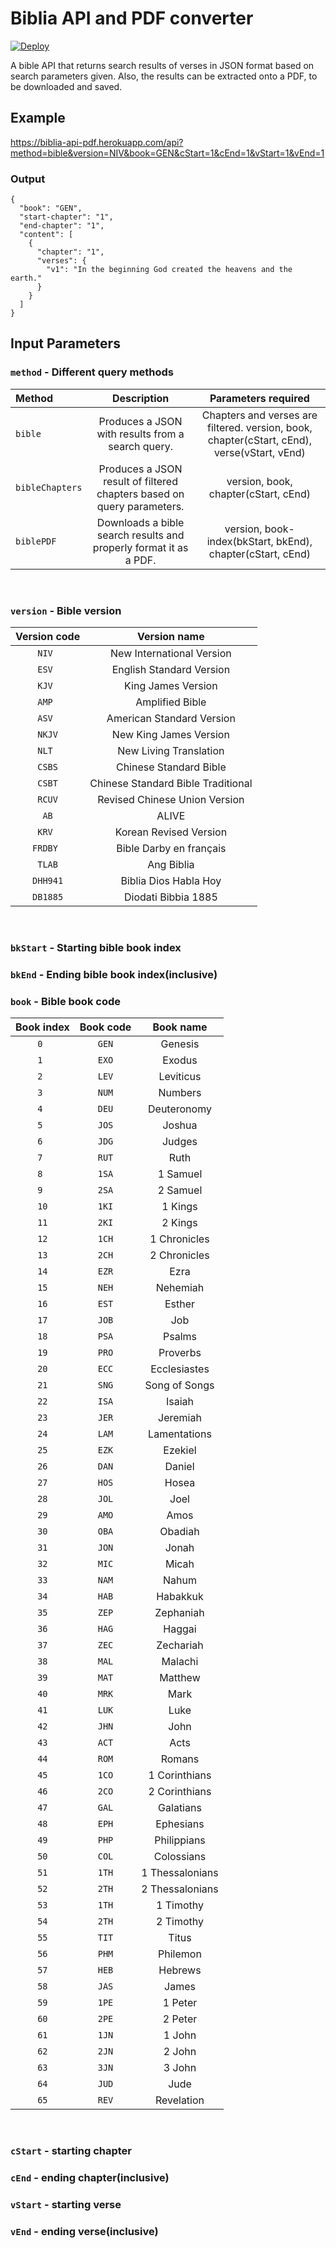 # Biblia API and PDF converter

[![Deploy](https://www.herokucdn.com/deploy/button.svg)](https://biblia.bryanwong.tech)
&nbsp;

A bible API that returns search results of verses in JSON format based on search parameters given. Also, the results can be extracted onto a PDF, to be downloaded and saved.

## Example
[https://biblia-api-pdf.herokuapp.com/api?method=bible&version=NIV&book=GEN&cStart=1&cEnd=1&vStart=1&vEnd=1 ](https://biblia-api-pdf.herokuapp.com/api?method=bible&version=NIV&book=GEN&cStart=1&cEnd=1&vStart=1&vEnd=1)

### Output
```
{
  "book": "GEN",
  "start-chapter": "1",
  "end-chapter": "1",
  "content": [
    {
      "chapter": "1",
      "verses": {
        "v1": "In the beginning God created the heavens and the earth."
      }
    }
  ]
}
```

## Input Parameters

### `method` - Different query methods
| Method          |                              Description                               |                                     Parameters required                                     |
| :-------------- | :--------------------------------------------------------------------: | :-----------------------------------------------------------------------------------------: |
| `bible`         |           Produces a JSON with results from a search query.            | Chapters and verses are filtered.	version, book, chapter(cStart, cEnd), verse(vStart, vEnd) |
| `bibleChapters` | Produces a JSON result of filtered chapters based on query parameters. |                            version, book, chapter(cStart, cEnd)                             |
| `biblePDF`      |   Downloads a bible search results and properly format it as a PDF.    |                 version, book-index(bkStart, bkEnd), chapter(cStart, cEnd)                  |

&nbsp;
### `version` - Bible version

| Version code |            Version name            |
| :----------: | :--------------------------------: |
|    ` NIV  `    |     New International Version      |
|    ` ESV  `    |      English Standard Version      |
|    ` KJV  `    |         King James Version         |
|    ` AMP  `    |          Amplified Bible           |
|    ` ASV  `    |     American Standard Version      |
|    ` NKJV `    |       New King James Version       |
|    ` NLT  `    |       New Living Translation       |
|    ` CSBS `    |       Chinese Standard Bible       |
|    ` CSBT `    | Chinese Standard Bible Traditional |
|    ` RCUV `    |   Revised Chinese Union Version    |
|    `  AB  `    |               ALIVE                |
|    ` KRV  `    |       Korean Revised Version       |
|    `FRDBY `    |      Bible Darby en français       |
|    ` TLAB `    |             Ang Biblia             |
|    `DHH941`    |       Biblia Dios Habla Hoy        |
|    `DB1885`    |        Diodati Bibbia 1885         |

&nbsp;

### `bkStart` - Starting bible book index
### `bkEnd` - Ending bible book index(inclusive)
### `book` - Bible book code
| Book index | Book code |    Book name    |
| :--------: | :-------: | :-------------: |
|     `0 `     |    `GEN`    |     Genesis     |
|     `1 `     |    `EXO`    |     Exodus      |
|     `2 `     |    `LEV`    |    Leviticus    |
|     `3 `     |    `NUM`    |     Numbers     |
|     `4 `     |    `DEU`    |   Deuteronomy   |
|     `5 `     |    `JOS`    |     Joshua      |
|     `6 `     |    `JDG`    |     Judges      |
|     `7 `     |    `RUT`    |      Ruth       |
|     `8 `     |    `1SA`    |    1 Samuel     |
|     `9 `     |    `2SA`    |    2 Samuel     |
|     `10`     |    `1KI`    |     1 Kings     |
|     `11`     |    `2KI`    |     2 Kings     |
|     `12`     |    `1CH`    |  1 Chronicles   |
|     `13`     |    `2CH`    |  2 Chronicles   |
|     `14`     |    `EZR`    |      Ezra       |
|     `15`     |    `NEH`    |    Nehemiah     |
|     `16`     |    `EST`    |     Esther      |
|     `17`     |    `JOB`    |       Job       |
|     `18`     |    `PSA`    |     Psalms      |
|     `19`     |    `PRO`    |    Proverbs     |
|     `20`     |    `ECC`    |  Ecclesiastes   |
|     `21`     |    `SNG`    |  Song of Songs  |
|     `22`     |    `ISA`    |     Isaiah      |
|     `23`     |    `JER`    |    Jeremiah     |
|     `24`     |    `LAM`    |  Lamentations   |
|     `25`     |    `EZK`    |     Ezekiel     |
|     `26`     |    `DAN`    |     Daniel      |
|     `27`     |    `HOS`    |      Hosea      |
|     `28`     |    `JOL`    |      Joel       |
|     `29`     |    `AMO`    |      Amos       |
|     `30`     |    `OBA`    |     Obadiah     |
|     `31`     |    `JON`    |      Jonah      |
|     `32`     |    `MIC`    |      Micah      |
|     `33`     |    `NAM`    |      Nahum      |
|     `34`     |    `HAB`    |    Habakkuk     |
|     `35`     |    `ZEP`    |    Zephaniah    |
|     `36`     |    `HAG`    |     Haggai      |
|     `37`     |    `ZEC`    |    Zechariah    |
|     `38`     |    `MAL`    |     Malachi     |
|     `39`     |    `MAT`    |     Matthew     |
|     `40`     |    `MRK`    |      Mark       |
|     `41`     |    `LUK`    |      Luke       |
|     `42`     |    `JHN`    |      John       |
|     `43`     |    `ACT`    |      Acts       |
|     `44`     |    `ROM`    |     Romans      |
|     `45`     |    `1CO`    |  1 Corinthians  |
|     `46`     |    `2CO`    |  2 Corinthians  |
|     `47`     |    `GAL`    |    Galatians    |
|     `48`     |    `EPH`    |    Ephesians    |
|     `49`     |    `PHP`    |   Philippians   |
|     `50`     |    `COL`    |   Colossians    |
|     `51`     |    `1TH`    | 1 Thessalonians |
|     `52`     |    `2TH`    | 2 Thessalonians |
|     `53`     |    `1TH`    |    1 Timothy    |
|     `54`     |    `2TH`    |    2 Timothy    |
|     `55`     |    `TIT`    |      Titus      |
|     `56`     |    `PHM`    |    Philemon     |
|     `57`     |    `HEB`    |     Hebrews     |
|     `58`     |    `JAS`    |      James      |
|     `59`     |    `1PE`    |     1 Peter     |
|     `60`     |    `2PE`    |     2 Peter     |
|     `61`     |    `1JN`    |     1 John      |
|     `62`     |    `2JN`    |     2 John      |
|     `63`     |    `3JN`    |     3 John      |
|     `64`     |    `JUD`    |      Jude       |
|     `65`     |    `REV`    |   Revelation    |

&nbsp;

### `cStart` - starting chapter
### `cEnd` - ending chapter(inclusive)
### `vStart` - starting verse
### `vEnd` - ending verse(inclusive)
